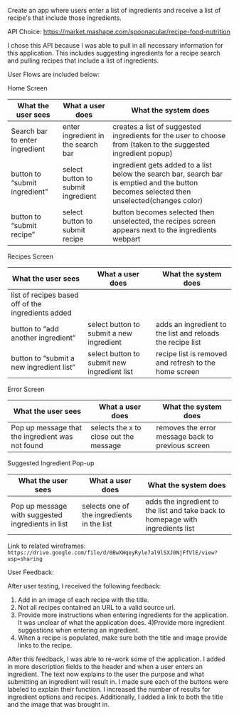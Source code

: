 Create an app where users enter a list of ingredients and receive a list of recipe's that include those ingredients.

API Choice: https://market.mashape.com/spoonacular/recipe-food-nutrition

I chose this API because I was able to pull in all necessary information for this application. This includes suggesting ingredients for a recipe search and pulling recipes that include a list of ingredients. 
 
User Flows are included below: 

Home Screen

What the user sees | What a user does | What the system does 
-----------------  | ---------------- | -------------------- 
Search bar to enter ingredient | enter ingredient in the search bar | creates a list of suggested ingredients for the user to choose from (taken to the suggested ingredient popup)
button to “submit ingredient" |select button to submit ingredient |ingredient gets added to a list below the search bar, search bar is emptied and the button becomes selected then unselected(changes color)
button to “submit recipe” |select button to submit recipe | button becomes selected then unselected, the recipes screen appears next to the ingredients webpart

Recipes Screen

What the user sees | What a user does | What the system does 
-----------------  | ---------------- | -------------------- 
list of recipes based off of the ingredients added | | 
button to “add another ingredient”| select button to submit a new ingredient | adds an ingredient to the list and reloads the recipe list
button to “submit a new ingredient list” | select button to submit new ingredient list | recipe list is removed and refresh to the home screen  

Error Screen

What the user sees | What a user does | What the system does 
-----------------  | ---------------- | -------------------- 
Pop up message that the ingredient was not found | selects the x to close out the message | removes the error message back to previous screen
                                                     
Suggested Ingredient Pop-up

What the user sees | What a user does | What the system does 
-----------------  | ---------------- | -------------------- 
Pop up message with suggested ingredients in list | selects one of the ingredients in the list | adds the ingredient to the list and take back to homepage with ingredients list

 Link to related wireframes:
`https://drive.google.com/file/d/0BwXWqeyRyle7al9lSXJ0NjFfVlE/view?usp=sharing`

User Feedback:

After user testing, I received the following feedback:
1) Add in an image of each recipe with the title.
2) Not all recipes contained an URL to a valid source url. 
3) Provide more instructions when entering ingredients for the application. It was unclear of what the application does.
4)Provide more ingredient suggestions when entering an ingredient.
5) When a recipe is populated, make sure both the title and image provide links to the recipe.

After this feedback, I was able to re-work some of the application. I added in more description fields to the header and when a user enters an ingredient. The text now explains to the user the purpose and what submitting an ingredient will result in. I made sure each of the buttons were labeled to explain their function. I increased the number of results for ingredient options and recipes. Additionally, I added a link to both the title and the image that was brought in. 
